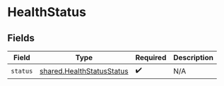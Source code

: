 # HealthStatus


## Fields

| Field                                                                  | Type                                                                   | Required                                                               | Description                                                            |
| ---------------------------------------------------------------------- | ---------------------------------------------------------------------- | ---------------------------------------------------------------------- | ---------------------------------------------------------------------- |
| `status`                                                               | [shared.HealthStatusStatus](../../models/shared/healthstatusstatus.md) | :heavy_check_mark:                                                     | N/A                                                                    |